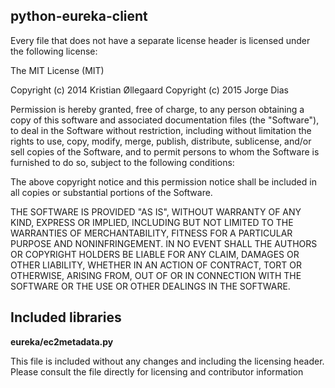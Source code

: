 python-eureka-client
--------------------
Every file that does not have a separate license header is licensed under the following license:

The MIT License (MIT)

Copyright (c) 2014 Kristian Øllegaard
Copyright (c) 2015 Jorge Dias

Permission is hereby granted, free of charge, to any person obtaining a copy
of this software and associated documentation files (the "Software"), to deal
in the Software without restriction, including without limitation the rights
to use, copy, modify, merge, publish, distribute, sublicense, and/or sell
copies of the Software, and to permit persons to whom the Software is
furnished to do so, subject to the following conditions:

The above copyright notice and this permission notice shall be included in all
copies or substantial portions of the Software.

THE SOFTWARE IS PROVIDED "AS IS", WITHOUT WARRANTY OF ANY KIND, EXPRESS OR
IMPLIED, INCLUDING BUT NOT LIMITED TO THE WARRANTIES OF MERCHANTABILITY,
FITNESS FOR A PARTICULAR PURPOSE AND NONINFRINGEMENT. IN NO EVENT SHALL THE
AUTHORS OR COPYRIGHT HOLDERS BE LIABLE FOR ANY CLAIM, DAMAGES OR OTHER
LIABILITY, WHETHER IN AN ACTION OF CONTRACT, TORT OR OTHERWISE, ARISING FROM,
OUT OF OR IN CONNECTION WITH THE SOFTWARE OR THE USE OR OTHER DEALINGS IN THE
SOFTWARE.

Included libraries
------------------

**eureka/ec2metadata.py**

This file is included without any changes and including the licensing header. Please consult the file directly
for licensing and contributor information
